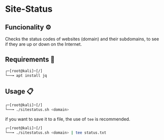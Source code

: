 # Site-Status

## Funcionality ⚙️

Checks the status codes of websites (domain) and their subdomains, to see if they are up or down on the Internet.

## Requirements 🔧

```bash
┌─[root@kali]─[/]
└──╼ apt install jq
```

## Usage 📋

```bash
┌─[root@kali]─[/]
└──╼ ./sitestatus.sh <domain>
```

if you want to save it to a file, the use of ```tee``` is recommended.

```bash
┌─[root@kali]─[/]
└──╼ ./sitestatus.sh <domain> | tee status.txt
```

